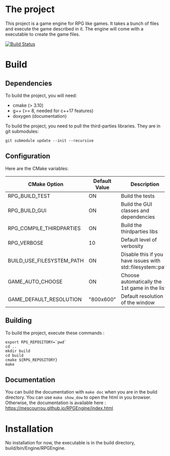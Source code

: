 # The project
This project is a game engine for RPG like games. It takes a bunch of files and execute the game described in it.
The engine will come with a executable to create the game files.

[![Build Status](https://travis-ci.com/mescourrou/RPGEngine.svg?branch=master)](https://travis-ci.com/mescourrou/RPGEngine)

# Build
## Dependencies
To build the project, you will need:
- cmake (> 3.10)
- g++ (>= 8, needed for c++17 features)
- doxygen (documentation)

To build the project, you need to pull the third-parties libraries. They are in git submodules:
```
git submodule update --init --recursive
```

## Configuration
Here are the CMake variables:

| CMake Option               | Default Value  | Description                                                |
|----------------------------|----------------|------------------------------------------------------------|
| RPG_BUILD_TEST             | ON             | Build the tests                                            |
| RPG_BUILD_GUI              | ON             | Build the GUI classes and dependencies                     |
| RPG_COMPILE_THIRDPARTIES   | ON             | Build the thirdparties libs   		                         |
| RPG_VERBOSE                | 10             | Default level of verbosity                                 |
| BUILD_USE_FILESYSTEM_PATH  | ON             | Disable this if you have issues with std::filesystem::path |
| GAME_AUTO_CHOOSE           | ON             | Choose automatically the 1st game in the list              |
| GAME_DEFAULT_RESOLUTION    | "800x600"      | Default resolution of the window                           |

## Building
To build the project, execute these commands :
```
export RPG_REPOSITORY=`pwd`
cd ..
mkdir build
cd build
cmake ${RPG_REPOSITORY}
make
```

## Documentation
You can build the documentation with `make doc` when you are in the build directory. You can use `make show_dow` to open the html in you browser.
Otherwise, the documentation is available here : https://mescourrou.github.io/RPGEngine/index.html

# Installation
No installation for now, the executable is in the build directory, build/bin/Engine/RPGEngine.
